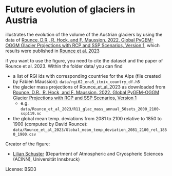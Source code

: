 # Future evolution of glaciers in Austria

illustrates the evolution of the volume of the Austrian glaciers by using the data of [Rounce, D.R., R. Hock, and F. Maussion. 2022. Global PyGEM-OGGM Glacier Projections with RCP and SSP Scenarios, Version 1](https://doi.org/10.5067/P8BN9VO9N5C7), which results were published in [Rounce et al. 2023](https://www.science.org/doi/10.1126/science.abo1324)


if you want to use the figure, you need to cite the dataset and the paper of Rounce et al. 2023. 
Within the folder data/ you can find 
- a list of RGI ids with corresponding countries for the Alps (file created by Fabien Maussion): `data/rgi62_era5_itmix_country_df.h5`
- the glacier mass projections of Rounce_et_al_2023 as downloaded from [Rounce, D.R., R. Hock, and F. Maussion. 2022. Global PyGEM-OGGM Glacier Projections with RCP and SSP Scenarios, Version 1](https://doi.org/10.5067/P8BN9VO9N5C7)
    - e.g. `data/Rounce_et_al_2023/R11_glac_mass_annual_50sets_2000_2100-ssp119.nc`
- the global mean temp. deviations from 2081 to 2100 relative to 1850 to 1900 (computed by David Rounce): `data/Rounce_et_al_2023/Global_mean_temp_deviation_2081_2100_rel_1850_1900.csv`


Creator of the figure:
- [Lilian Schuster](https://github.com/lilianschuster) (Department of Atmospheric and Cryospheric Sciences (ACINN), Universität Innsbruck)



License: BSD3

